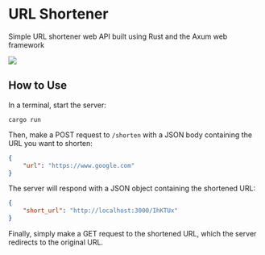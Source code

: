 # URL Shortener

Simple URL shortener web API built using Rust and the Axum web framework

![](https://skillicons.dev/icons?i=rust)

## How to Use

In a terminal, start the server:
```
cargo run
```

Then, make a POST request to `/shorten` with a JSON body containing the URL you want to shorten:
```json
{
    "url": "https://www.google.com"
}
```

The server will respond with a JSON object containing the shortened URL:
```json
{
    "short_url": "http://localhost:3000/IhKTUx"
}
```

Finally, simply make a GET request to the shortened URL, which the server redirects to the original URL.
